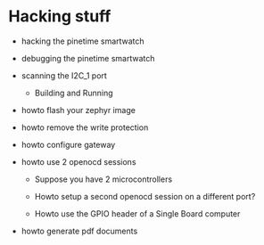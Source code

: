 # Hacking stuff


* hacking   the pinetime smartwatch


* debugging   the pinetime smartwatch


* scanning the I2C_1 port


    * Building and Running


* howto flash your zephyr image


* howto remove the write protection


* howto configure gateway


* howto use 2 openocd sessions


    * Suppose you have 2 microcontrollers


    * Howto setup a second openocd session on a different port?


    * Howto use the GPIO header of a Single Board computer


* howto generate pdf documents
